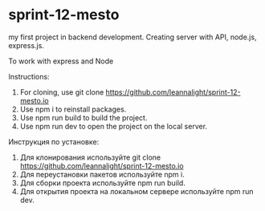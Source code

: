 # sprint-12-mesto
my first project in backend development. Creating server with API, node.js, express.js. 

To work with express and Node

Instructions:

1. For cloning, use git clone https://github.com/leannalight/sprint-12-mesto.io
2. Use npm i to reinstall packages.
3. Use npm run build to build the project.
4. Use npm run dev to open the project on the local server.


Инструкция по установке:
1. Для клонирования используйте git clone https://github.com/leannalight/sprint-12-mesto.io
2. Для переустановки пакетов используйте npm i.
3. Для сборки проекта используйте npm run build.
4. Для открытия проекта на локальном сервере используйте npm run dev.
